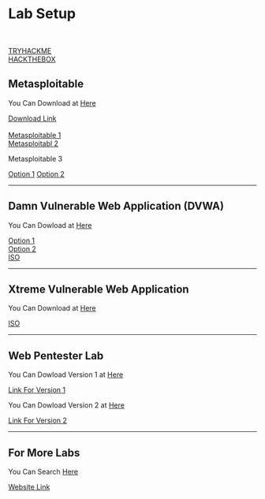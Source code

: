 <html>
<body>

<h1>Lab Setup</h1>
<br>

<a href="https://tryhackme.com">TRYHACKME</a><br>
<a href="https://hackthebox.eu">HACKTHEBOX</a>
<h2>Metasploitable</h2>

<p>You Can Download at <a href="https://www.vulnhub.com/?q=metasploitable">Here</a></p>
<a href="https://www.vulnhub.com/?q=metasploitable">Download Link</a>
<br>
<br>
<a href="https://download.vulnhub.com/metasploitable/Metasploitable.zip">Metasploitable 1</a><br>
<a href="https://download.vulnhub.com/metasploitable/metasploitable-linux-2.0.0.zip">Metasploitabl 2</a><br>
<p>Metasploitable 3</p>
<a href="https://github.com/rapid7/metasploitable3">Option 1</a>
<a href="https://drive.google.com/file/d/10aoqZdqc45n0PSYR7cS2iqMvE8WqDWiD/view?usp=sharing">Option 2</a>
<br>
<hr>
<h2>Damn Vulnerable Web Application (DVWA)</h2>

<p>You Can Dowload at <a href="http://www.dvwa.co.uk/">Here</a></p>
<a href="https://github.com/digininja/DVWA">Option 1</a><br>
<a href="http://www.dvwa.co.uk/">Option 2</a><br>
<a href="http://www.dvwa.co.uk/DVWA-1.0.7.iso">ISO</a>
<br>
<hr>
<h2>Xtreme Vulnerable Web Application</h2>

<p>You Can Download at <a href="https://github.com/s4n7h0/xvwa">Here</a></p>
<a href="https://download.vulnhub.com/xvwa/xvwa.iso">ISO</a>
<br>
<hr>
<h2>Web Pentester Lab</h2>

<p>You Can Dowload Version 1 at <a href="https://www.pentesterlab.com/exercises/web_for_pentester/iso">Here</a></p>
<a href="https://www.pentesterlab.com/exercises/web_for_pentester/iso">Link For Version 1</a>
<p>You Can Dowload Version 2 at <a href="https://www.pentesterlab.com/exercises/web_for_pentester_II/iso">Here</a></p>
<a href="https://www.pentesterlab.com/exercises/web_for_pentester_II/iso">Link For Version 2</a>
<br>
<hr>
<h2>For More Labs</h2>

<p>You Can Search <a href="https://www.vulnhub.com/">Here</a></p>
<a href="https://www.vulnhub.com/">Website Link</a>

</body>
</html>
